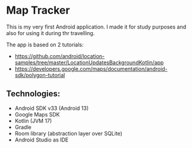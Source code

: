 Map Tracker
==========================================================

This is my very first Android application.
I made it for study purposes and also for using it during thr travelling.

The app is based on 2 tutorials:
- https://github.com/android/location-samples/tree/master/LocationUpdatesBackgroundKotlin/app
- https://developers.google.com/maps/documentation/android-sdk/polygon-tutorial

Technologies:
--------------

- Android SDK v33 (Android 13)
- Google Maps SDK
- Kotlin (JVM 17)
- Gradle
- Room library (abstraction layer over SQLite)
- Android Studio as IDE
